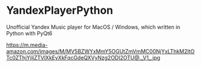 # YandexPlayerPython
Unofficial Yandex Music player for MacOS / Windows, which written in Python with PyQt6


https://m.media-amazon.com/images/M/MV5BZWYxMmY5OGUtZmVmMC00NjYxLThkM2ItOTc0ZThjYjljZTVlXkEyXkFqcGdeQXVyNzg2ODI2OTU@._V1_.jpg
